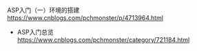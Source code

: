 ASP入门（一）环境的搭建
https://www.cnblogs.com/pchmonster/p/4713964.html
- ASP入门总览
https://www.cnblogs.com/pchmonster/category/721184.html
